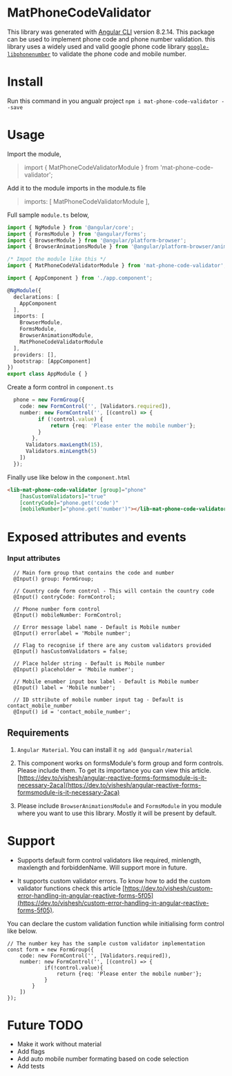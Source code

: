 # MatPhoneCodeValidator

This library was generated with [Angular CLI](https://github.com/angular/angular-cli) version 8.2.14. This package can be used to implement phone code and phone number validation. this library uses a widely used and valid google phone code library [`google-libphonenumber`](https://www.npmjs.com/package/google-libphonenumber) to validate the phone code and mobile number.


# Install

Run this command in you angualr project `npm i mat-phone-code-validator --save`


# Usage
Import the module,
> import { MatPhoneCodeValidatorModule } from 'mat-phone-code-validator';

Add it to the module imports in the module.ts file
> imports: [
    MatPhoneCodeValidatorModule
  ],

Full sample `module.ts` below,
```typescript
import { NgModule } from '@angular/core';
import { FormsModule } from '@angular/forms';
import { BrowserModule } from '@angular/platform-browser';
import { BrowserAnimationsModule } from '@angular/platform-browser/animations';

/* Impot the module like this */
import { MatPhoneCodeValidatorModule } from 'mat-phone-code-validator';

import { AppComponent } from './app.component';

@NgModule({
  declarations: [
    AppComponent
  ],
  imports: [
    BrowserModule,
    FormsModule,
    BrowserAnimationsModule,
    MatPhoneCodeValidatorModule
  ],
  providers: [],
  bootstrap: [AppComponent]
})
export class AppModule { }

```
Create a form control in `component.ts`
```typescript
  phone = new FormGroup({
    code: new FormControl('', [Validators.required]),
    number: new FormControl('', [(control) => {
          if (!control.value) {
              return {req: 'Please enter the mobile number'};
          }
        },
      Validators.maxLength(15),
      Validators.minLength(5)
    ])
  });
```
Finally use like below in the `component.html`
```html
<lib-mat-phone-code-validator [group]="phone"
    [hasCustomValidators]="true"
    [contryCode]="phone.get('code')"
    [mobileNumber]="phone.get('number')"></lib-mat-phone-code-validator>
```

# Exposed attributes and events

### Input attributes
```
  // Main form group that contains the code and number
  @Input() group: FormGroup;
  
  // Country code form control - This will contain the country code
  @Input() contryCode: FormControl;
  
  // Phone number form control
  @Input() mobileNumber: FormControl;
  
  // Error message label name - Default is Mobile number
  @Input() errorlabel = 'Mobile number';
  
  // Flag to recognise if there are any custom validators provided
  @Input() hasCustomValidators = false;
  
  // Place holder string - Default is Mobile number
  @Input() placeholder = 'Mobile number';

  // Mobile enumber input box label - Default is Mobile number
  @Input() label = 'Mobile number';
  
  // ID sttribute of mobile number input tag - Default is contact_mobile_number
  @Input() id = 'contact_mobile_number';
```

## Requirements

1. `Angular Material`. You can install it `ng add @angualr/material`

2. This component works on formsModule's form group and form controls. Please include them. To get its importance you can view this article. [https://dev.to/vishesh/angular-reactive-forms-formsmodule-is-it-necessary-2aca](https://dev.to/vishesh/angular-reactive-forms-formsmodule-is-it-necessary-2aca)

3. Please include `BrowserAnimationsModule` and `FormsModule` in you module where you want to use this library. Mostly it will be present by default.

# Support

* Supports default form control validators like required, minlength, maxlength and forbiddenName. Will support more in future.

* It supports custom validator errors. To know how to add the custom validator functions check this article [https://dev.to/vishesh/custom-error-handling-in-angular-reactive-forms-5f05](https://dev.to/vishesh/custom-error-handling-in-angular-reactive-forms-5f05).

You can declare the custom validation function while initialising form control like below.

```
// The number key has the sample custom validator implementation
const form = new FormGroup({
    code: new FormControl('', [Validators.required]),
    number: new FormControl('', [(control) => {
            if(!control.value){
                return {req: 'Please enter the mobile number'};
            }
        }
    ])
});
```

# Future TODO
* Make it work without material
* Add flags
* Add auto mobile number formating based on code selection
* Add tests
